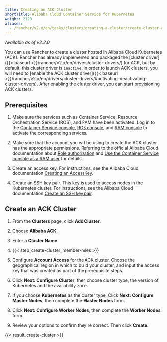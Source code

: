 ```yaml
---
title: Creating an ACK Cluster
shortTitle: Alibaba Cloud Container Service for Kubernetes
weight: 2120
aliases:
  - /rancher/v2.x/en/tasks/clusters/creating-a-cluster/create-cluster-ack/
---
```


_Available as of v2.2.0_

You can use Rancher to create a cluster hosted in Alibaba Cloud Kubernetes (ACK). Rancher has already implemented and packaged the [cluster driver]({{< baseurl >}}/rancher/v2.x/en/drivers/cluster-drivers/) for ACK, but by default, this cluster driver is `inactive`. In order to launch ACK clusters, you will need to [enable the ACK cluster driver]({{< baseurl >}}/rancher/v2.x/en/drivers/cluster-drivers/#activating-deactivating-cluster-drivers). After enabling the cluster driver, you can start provisioning ACK clusters.

## Prerequisites

1. Make sure the services such as Container Service, Resource Orchestration Service (ROS), and RAM have been activated. Log in to the [Container Service console](https://cs.console.aliyun.com), [ROS console](https://ros.console.aliyun.com), and [RAM console](https://ram.console.aliyun.com) to activate the corresponding services.

1. Make sure that the account you will be using to create the ACK cluster has the appropriate permissions. Referring to the official Alibaba Cloud documentation about [Role authorization](https://www.alibabacloud.com/help/doc-detail/86483.htm) and [Use the Container Service console as a RAM user](https://www.alibabacloud.com/help/doc-detail/86484.htm) for details.

1. Create an access key. For instructions, see the Alibaba Cloud documentation [Creating an AccessKey](https://www.alibabacloud.com/help/doc-detail/53045.html).

1. Create an SSH key pair. This key is used to access nodes in the Kubernetes cluster. For instructions, see the Alibaba Cloud documentation [Create an SSH key pair](https://www.alibabacloud.com/help/doc-detail/51793.htm).

## Create an ACK Cluster

1. From the **Clusters** page, click **Add Cluster**.

1. Choose **Alibaba ACK**.

1. Enter a **Cluster Name**.

1. {{< step_create-cluster_member-roles >}}

1. Configure **Account Access** for the ACK cluster. Choose the geographical region in which to build your cluster, and input the access key that was created as part of the prerequisite steps.

1. Click **Next: Configure Cluster**, then choose cluster type, the version of Kubernetes and the availability zone.

1. If you choose **Kubernetes** as the cluster type, Click **Next: Configure Master Nodes**, then complete the **Master Nodes** form.

1. Click **Next: Configure Worker Nodes**, then complete the **Worker Nodes** form.

1. Review your options to confirm they're correct. Then click **Create**.

{{< result_create-cluster >}}
